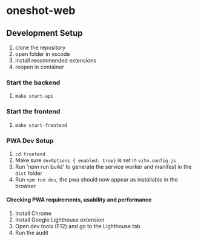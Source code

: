 # oneshot-web

## Development Setup

1. clone the repository
2. open folder in vscode
3. install recommended extensions
4. reopen in container

### Start the backend

1. `make start-api`

### Start the frontend

1. `make start-frontend`


### PWA Dev Setup

1. `cd frontend`
2. Make sure `devOptions { enabled: true}` is set in `vite.config.js`
3. Run 'npm run build' to generate the service worker and manifest in the `dist` folder
4. Run `npm run dev`, the pwa should now appear as installable in the browser

#### Checking PWA requirements, usability and performance
1. Install Chrome
2. Install Google Lighthouse extension
3. Open dev tools (F12) and go to the Lighthouse tab
4. Run the audit

